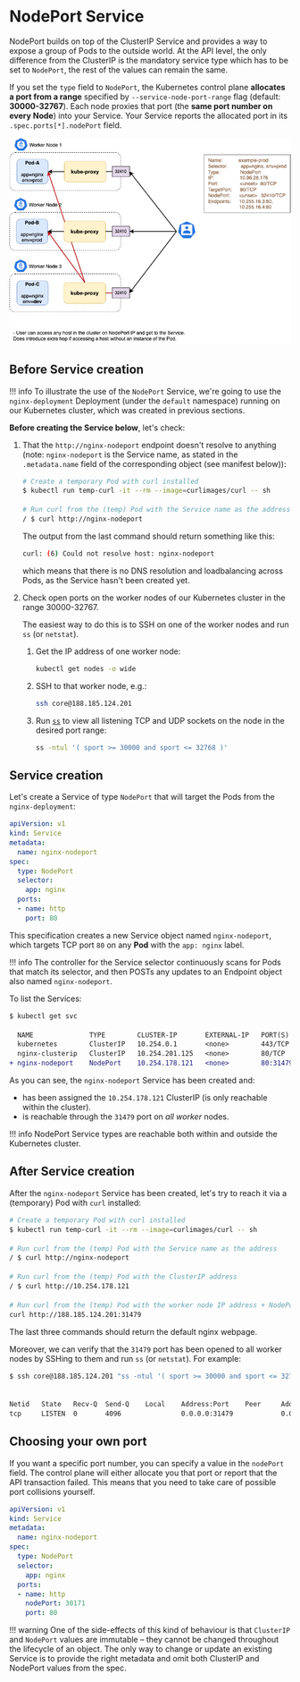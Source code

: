# NodePort Service

NodePort builds on top of the ClusterIP Service and provides a way to expose a group of Pods to the outside world. At the API level, the only difference from the ClusterIP is the mandatory service type which has to be set to `NodePort`, the rest of the values can remain the same.

If you set the `type` field to `NodePort`, the Kubernetes control plane **allocates a port from a range** specified by `--service-node-port-range` flag (default: **30000-32767**). Each node proxies that port (the **same port number on every Node**) into your Service. Your Service reports the allocated port in its `.spec.ports[*].nodePort` field.

![NodePort](./img/NodePort.png)

## Before Service creation

!!! info
    To illustrate the use of the `NodePort` Service, we're going to use the `nginx-deployment` Deployment (under the `default` namespace) running on our Kubernetes cluster, which was created in previous sections.

**Before creating the Service below**, let's check:

1. That the `http://nginx-nodeport` endpoint doesn't resolve to anything (note: `nginx-nodeport` is the Service name, as stated in the `.metadata.name` field of the corresponding object (see manifest below)):

    ```bash
    # Create a temporary Pod with curl installed
    $ kubectl run temp-curl -it --rm --image=curlimages/curl -- sh

    # Run curl from the (temp) Pod with the Service name as the address
    / $ curl http://nginx-nodeport
    ```

    The output from the last command should return something like this:

    ```bash
    curl: (6) Could not resolve host: nginx-nodeport
    ```

    which means that there is no DNS resolution and loadbalancing across Pods, as the Service hasn't been created yet.

1. Check open ports on the worker nodes of our Kubernetes cluster in the range 30000-32767.

    The easiest way to do this is to SSH on one of the worker nodes and run `ss` (or `netstat`).

    1. Get the IP address of one worker node:

        ```bash
        kubectl get nodes -o wide
        ```

    1. SSH to that worker node, e.g.:

        ```bash
        ssh core@188.185.124.201
        ```

    1. Run [`ss`](https://man7.org/linux/man-pages/man8/ss.8.html) to view all listening TCP and UDP sockets on the node in the desired port range:

        ```bash
        ss -ntul '( sport >= 30000 and sport <= 32768 )'
        ```

## Service creation

Let's create a Service of type `NodePort` that will target the Pods from the `nginx-deployment`:

```yaml
apiVersion: v1
kind: Service
metadata:
  name: nginx-nodeport
spec:
  type: NodePort
  selector:
    app: nginx
  ports:
  - name: http
    port: 80
```

This specification creates a new Service object named `nginx-nodeport`, which targets TCP port `80` on any **Pod** with the `app: nginx` label.

!!! info
    The controller for the Service selector continuously scans for Pods that match its selector, and then POSTs any updates to an Endpoint object also named `nginx-nodeport`.

To list the Services:

```diff
$ kubectl get svc

  NAME              TYPE        CLUSTER-IP       EXTERNAL-IP   PORT(S)   AGE
  kubernetes        ClusterIP   10.254.0.1       <none>        443/TCP        14d
  nginx-clusterip   ClusterIP   10.254.201.125   <none>        80/TCP         25m
+ nginx-nodeport    NodePort    10.254.178.121   <none>        80:31479/TCP   4s
```

As you can see, the `nginx-nodeport` Service has been created and:

- has been assigned the `10.254.178.121` ClusterIP (is only reachable within the cluster).
- is reachable through the `31479` port on _all worker_ nodes.

!!! info
    NodePort Service types are reachable both within and outside the Kubernetes cluster.

## After Service creation

After the `nginx-nodeport` Service has been created, let's try to reach it via a (temporary) Pod with `curl` installed:

```bash
# Create a temporary Pod with curl installed
$ kubectl run temp-curl -it --rm --image=curlimages/curl -- sh

# Run curl from the (temp) Pod with the Service name as the address
/ $ curl http://nginx-nodeport

# Run curl from the (temp) Pod with the ClusterIP address
/ $ curl http://10.254.178.121

# Run curl from the (temp) Pod with the worker node IP address + NodePort
curl http://188.185.124.201:31479
```

The last three commands should return the default nginx webpage.

Moreover, we can verify that the `31479` port has been opened to all worker nodes by SSHing to them and run `ss` (or `netstat`). For example:

```bash
$ ssh core@188.185.124.201 "ss -ntul '( sport >= 30000 and sport <= 32768 )'"


Netid   State   Recv-Q  Send-Q    Local    Address:Port    Peer     Address:Port    Process
tcp     LISTEN  0       4096               0.0.0.0:31479            0.0.0.0:*
```

## Choosing your own port

If you want a specific port number, you can specify a value in the `nodePort` field. The control plane will either allocate you that port or report that the API transaction failed. This means that you need to take care of possible port collisions yourself.

```yaml
apiVersion: v1
kind: Service
metadata:
  name: nginx-nodeport
spec:
  type: NodePort
  selector:
    app: nginx
  ports:
  - name: http
    nodePort: 30171
    port: 80
```

!!! warning
    One of the side-effects of this kind of behaviour is that `ClusterIP` and `NodePort` values are immutable – they cannot be changed throughout the lifecycle of an object. The only way to change or update an existing Service is to provide the right metadata and omit both ClusterIP and NodePort values from the spec.
